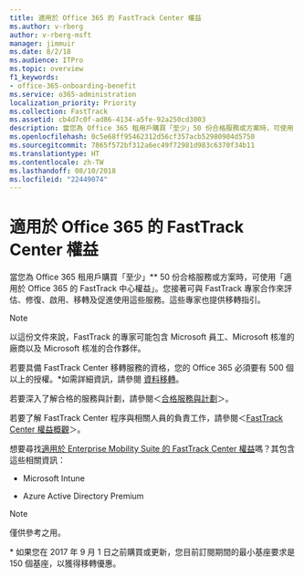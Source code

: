 ```yaml
---
title: 適用於 Office 365 的 FastTrack Center 權益
ms.author: v-rberg
author: v-rberg-msft
manager: jimmuir
ms.date: 8/2/18
ms.audience: ITPro
ms.topic: overview
f1_keywords:
- office-365-onboarding-benefit
ms.service: o365-administration
localization_priority: Priority
ms.collection: FastTrack
ms.assetid: cb4d7c0f-ad86-4134-a5fe-92a250cd3003
description: 當您為 Office 365 租用戶購買「至少」50 份合格服務或方案時，可使用「適用於 Office 365 的 FastTrack 中心權益」。您接著可與 FastTrack 專家合作來評估、修復、啟用、移轉及促進使用這些服務。這些專家也提供移轉指引。
ms.openlocfilehash: 0c5e68ff95462312d56cf357acb52980904d5750
ms.sourcegitcommit: 7865f572bf312a6ec49f72981d983c6370f34b11
ms.translationtype: HT
ms.contentlocale: zh-TW
ms.lasthandoff: 08/10/2018
ms.locfileid: "22449074"
---
```

# <a name="fasttrack-center-benefit-for-office-365"></a>適用於 Office 365 的 FastTrack Center 權益

當您為 Office 365 租用戶購買「至少」** 50 份合格服務或方案時，可使用「適用於 Office 365 的 FastTrack 中心權益」。您接著可與 FastTrack 專家合作來評估、修復、啟用、移轉及促進使用這些服務。這些專家也提供移轉指引。 
  
> [!NOTE]
> 以這份文件來說，FastTrack 的專家可能包含 Microsoft 員工、Microsoft 核准的廠商以及 Microsoft 核准的合作夥伴。 
  
若要具備 FastTrack Center 移轉服務的資格，您的 Office 365 必須要有 500 個以上的授權。\*如需詳細資訊，請參閱 [資料移轉](data-migration.md)。
  
若要深入了解合格的服務與計劃，請參閱＜[合格服務與計劃](eligible-services-and-plans.md)＞。
  
若要了解 FastTrack Center 程序與相關人員的負責工作，請參閱＜[FastTrack Center 權益概觀](fasttrack-benefit-overview.md)＞。
  
想要尋找[適用於 Enterprise Mobility Suite 的 FastTrack Center 權益](https://go.microsoft.com/fwlink/?linkid=2005312)嗎？其包含這些相關資訊：
  
- Microsoft Intune
    
- Azure Active Directory Premium 
    
> [!NOTE]
> 僅供參考之用。 
  
\* 如果您在 2017 年 9 月 1 日之前購買或更新，您目前訂閱期間的最小基座要求是 150 個基座，以獲得移轉優惠。
  

 